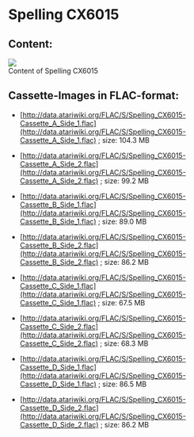 # Spelling CX6015  
## Content:  
![](attachments/Spelling+CX6015.jpg)  
Content of Spelling CX6015  
  
  
## Cassette-Images in FLAC-format:  
- [http://data.atariwiki.org/FLAC/S/Spelling_CX6015-Cassette_A_Side_1.flac](http://data.atariwiki.org/FLAC/S/Spelling_CX6015-Cassette_A_Side_1.flac) ; size: 104.3 MB  
  
- [http://data.atariwiki.org/FLAC/S/Spelling_CX6015-Cassette_A_Side_2.flac](http://data.atariwiki.org/FLAC/S/Spelling_CX6015-Cassette_A_Side_2.flac) ; size: 99.2 MB  
  
- [http://data.atariwiki.org/FLAC/S/Spelling_CX6015-Cassette_B_Side_1.flac](http://data.atariwiki.org/FLAC/S/Spelling_CX6015-Cassette_B_Side_1.flac) ; size: 89.0 MB  
  
- [http://data.atariwiki.org/FLAC/S/Spelling_CX6015-Cassette_B_Side_2.flac](http://data.atariwiki.org/FLAC/S/Spelling_CX6015-Cassette_B_Side_2.flac) ; size: 86.2 MB  
  
- [http://data.atariwiki.org/FLAC/S/Spelling_CX6015-Cassette_C_Side_1.flac](http://data.atariwiki.org/FLAC/S/Spelling_CX6015-Cassette_C_Side_1.flac) ; size: 67.5 MB  
  
- [http://data.atariwiki.org/FLAC/S/Spelling_CX6015-Cassette_C_Side_2.flac](http://data.atariwiki.org/FLAC/S/Spelling_CX6015-Cassette_C_Side_2.flac) ; size: 68.3 MB  
  
- [http://data.atariwiki.org/FLAC/S/Spelling_CX6015-Cassette_D_Side_1.flac](http://data.atariwiki.org/FLAC/S/Spelling_CX6015-Cassette_D_Side_1.flac) ; size: 86.5 MB  
  
- [http://data.atariwiki.org/FLAC/S/Spelling_CX6015-Cassette_D_Side_2.flac](http://data.atariwiki.org/FLAC/S/Spelling_CX6015-Cassette_D_Side_2.flac) ; size: 86.2 MB  
  
